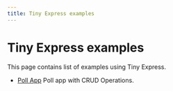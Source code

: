 ```yaml
---
title: Tiny Express examples
---
```


# Tiny Express examples

This page contains list of examples using Tiny Express.

- [Poll App](https://github.com/robiulhr/tiny-express/tree/main/examples/poll_app) Poll app with CRUD Operations.
